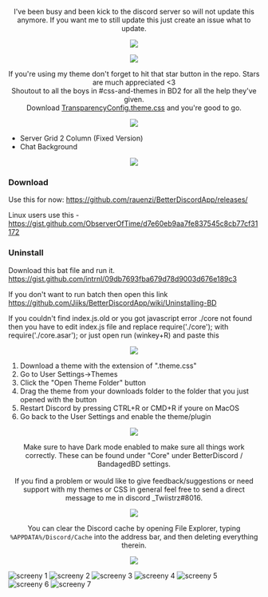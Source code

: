 <p align="center">
  I've been busy and been kick to the discord server so will not update this anymore.
  If you want me to still update this just create an issue what to update.
</p>

<p align="center">
  <img src="https://raw.githubusercontent.com/Twiistrz/BetterDiscordThemeMasterFile/master/IMAGES/up-to-date.png" />
</p>


<p align="center">
  <img src="https://raw.githubusercontent.com/Twiistrz/BetterDiscordThemeMasterFile/master/IMAGES/info.png" />
</p>

<p align="center">
  If you're using my theme don't forget to hit that star button in the repo. Stars are much appreciated <3<br/>
  Shoutout to all the boys in #css-and-themes in BD2 for all the help they've given.<br/>
  Download <a href="https://github.com/Twiistrz/TransparencyTheme/blob/master/TransparencyConfig.theme.css">TransparencyConfig.theme.css</a> and you're good to go.
</p>

<p align="center">
  <img src="https://raw.githubusercontent.com/Twiistrz/BetterDiscordThemeMasterFile/master/IMAGES/addons.png" /><br/>
</p>

- Server Grid 2 Column (Fixed Version)
- Chat Background


<p align="center">
  <img src="https://raw.githubusercontent.com/Twiistrz/BetterDiscordThemeMasterFile/master/IMAGES/bandagedbd.png" />
</p>

### Download
Use this for now: https://github.com/rauenzi/BetterDiscordApp/releases/

Linux users use this - https://gist.github.com/ObserverOfTime/d7e60eb9aa7fe837545c8cb77cf31172

### Uninstall
Download this bat file and run it. https://gist.github.com/intrnl/09db7693fba679d78d9003d676e189c3

If you don't want to run batch then open this link https://github.com/Jiiks/BetterDiscordApp/wiki/Uninstalling-BD

If you couldn't find index.js.old or you got javascript error ./core not found
then you have to edit index.js file and replace require('./core'); with require('./core.asar');
or just open run (winkey+R) and paste this


<p align="center">
  <img src="https://raw.githubusercontent.com/Twiistrz/BetterDiscordThemeMasterFile/master/IMAGES/installing-theme.png" />
</p>

1. Download a theme with the extension of ".theme.css"
2. Go to User Settings->Themes
3. Click the "Open Theme Folder" button
4. Drag the theme from your downloads folder to the folder that you just opened with the button
5. Restart Discord by pressing CTRL+R or CMD+R if youre on MacOS
6. Go back to the User Settings and enable the theme/plugin


<p align="center">
  <img src="https://raw.githubusercontent.com/Twiistrz/BetterDiscordThemeMasterFile/master/IMAGES/support-and-feedback.png" />
</p>

<p align="center">
Make sure to have Dark mode enabled to make sure all things work correctly. These can be found under "Core" under BetterDiscord / BandagedBD settings.<br/><br/>
If you find a problem or would like to give feedback/suggestions or need support with my themes or CSS in general feel free to send a direct message to me in discord _Twiistrz#8016.
</p>

<p align="center">
  <img src="https://raw.githubusercontent.com/Twiistrz/BetterDiscordThemeMasterFile/master/IMAGES/quick-update.png" />
</p>

<p align="center">
You can clear the Discord cache by opening File Explorer, typing <code>%APPDATA%/Discord/Cache</code> into the address bar, and then deleting everything therein.
</p>

<p align="center">
  <img src="https://raw.githubusercontent.com/Twiistrz/BetterDiscordThemeMasterFile/master/IMAGES/screenshots.png" />
</p>

![screeny 1](https://raw.githubusercontent.com/Twiistrz/BetterDiscordThemeMasterFile/master/IMAGES/1.png)
![screeny 2](https://raw.githubusercontent.com/Twiistrz/BetterDiscordThemeMasterFile/master/IMAGES/2.png)
![screeny 3](https://raw.githubusercontent.com/Twiistrz/BetterDiscordThemeMasterFile/master/IMAGES/3.png)
![screeny 4](https://raw.githubusercontent.com/Twiistrz/BetterDiscordThemeMasterFile/master/IMAGES/4.png)
![screeny 5](https://raw.githubusercontent.com/Twiistrz/BetterDiscordThemeMasterFile/master/IMAGES/5.png)
![screeny 6](https://raw.githubusercontent.com/Twiistrz/BetterDiscordThemeMasterFile/master/IMAGES/6.png)
![screeny 7](https://raw.githubusercontent.com/Twiistrz/BetterDiscordThemeMasterFile/master/IMAGES/7.png)
